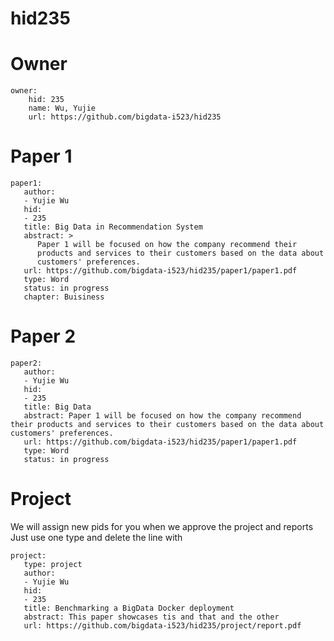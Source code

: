 # hid235

# Owner

```
owner:
    hid: 235
    name: Wu, Yujie
    url: https://github.com/bigdata-i523/hid235
```


# Paper 1

```
paper1:
   author: 
   - Yujie Wu
   hid:
   - 235
   title: Big Data in Recommendation System
   abstract: >
      Paper 1 will be focused on how the company recommend their
      products and services to their customers based on the data about
      customers' preferences.
   url: https://github.com/bigdata-i523/hid235/paper1/paper1.pdf 
   type: Word
   status: in progress
   chapter: Buisiness
```
   
# Paper 2

```
paper2:
   author: 
   - Yujie Wu
   hid:
   - 235
   title: Big Data 
   abstract: Paper 1 will be focused on how the company recommend their products and services to their customers based on the data about customers' preferences. 
   url: https://github.com/bigdata-i523/hid235/paper1/paper1.pdf 
   type: Word
   status: in progress
```

# Project 

We will assign new pids for you when we approve the project and reports   
Just use one type and delete the line with 

```
project:
   type: project
   author: 
   - Yujie Wu
   hid:
   - 235
   title: Benchmarking a BigData Docker deployment
   abstract: This paper showcases tis and that and the other 
   url: https://github.com/bigdata-i523/hid235/project/report.pdf
```
   
